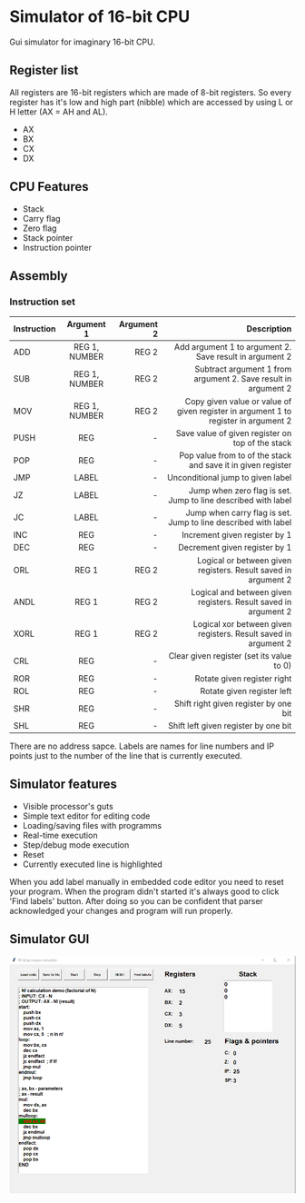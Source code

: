 # Simulator of 16-bit CPU

Gui simulator for imaginary 16-bit CPU. 

## Register list
All registers are 16-bit registers which are made of 8-bit registers. So every register has it's low and high part (nibble) which are accessed by using L or H letter (AX = AH and AL).
- AX
- BX
- CX
- DX

## CPU Features
- Stack
- Carry flag
- Zero flag
- Stack pointer
- Instruction pointer

## Assembly
### Instruction set
| Instruction       | Argument 1        | Argument 2            | Description           |
| -------------     |:----------------: | --------------------: | --------------------: |
| ADD               | REG 1, NUMBER     |    REG 2              | Add argument 1 to argument 2. Save result in argument 2                 |
| SUB               | REG 1, NUMBER     |    REG 2              | Subtract argument 1 from argument 2. Save result in argument 2 |
| MOV               | REG 1, NUMBER     |    REG 2              | Copy given value or value of given register in argument 1 to register in argument 2 |
| PUSH              | REG               |    -                  | Save value of given register on top of the stack |
| POP               | REG               |    -                  | Pop value from to of the stack and save it in given register |
| JMP               | LABEL             |    -                  | Unconditional jump to given label |
| JZ                | LABEL             |    -                  | Jump when zero flag is set. Jump to line described with label |
| JC                | LABEL             |    -                  | Jump when carry flag is set. Jump to line described with label |
| INC               | REG               |    -                  | Increment given register by 1 |
| DEC               | REG               |    -                  | Decrement given register by 1 |
| ORL               | REG 1             |    REG 2              | Logical or between given registers. Result saved in argument 2 |
| ANDL              | REG 1             |    REG 2              | Logical and between given registers. Result saved in argument 2 |
| XORL              | REG 1             |    REG 2              | Logical xor between given registers. Result saved in argument 2 |
| CRL               | REG               |    -                  | Clear given register (set its value to 0) |
| ROR               | REG               |    -                  | Rotate given register right |
| ROL               | REG               |    -                  | Rotate given register left |
| SHR               | REG               |    -                  | Shift right given register by one bit |
| SHL               | REG               |    -                  | Shift left given register by one bit |

There are no address sapce. Labels are names for line numbers and IP points just to the number of the line that is currently executed.

## Simulator features
- Visible processor's guts
- Simple text editor for editing code
- Loading/saving files with programms
- Real-time execution
- Step/debug mode execution
- Reset
- Currently executed line is highlighted

When you add label manually in embedded code editor you need to reset your program. When the program didn't started it's always good to click 'Find labels' button. After doing so you can be confident that parser acknowledged your changes and program will run properly.

## Simulator GUI
![Gui screenshot](img/gui.png)